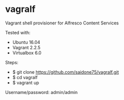 # vagralf
Vagrant shell provisioner for Alfresco Content Services

Tested with:
- Ubuntu 16.04
- Vagrant 2.2.5
- Virtualbox 6.0

Steps:
- $ git clone https://github.com/saidone75/vagralf.git
- $ cd vagralf
- $ vagrant up

Username/password: admin/admin